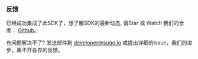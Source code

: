 ### 反馈

已经成功集成了此SDK了，想了解SDK的最新动态, 请Star 或 Watch 我们的仓库： [Github](https://github.com/Datafruit/sugo-objc-sdk.git)。

有问题解决不了? 发送邮件到 [developer@sugo.io](https://github.com/Datafruit/sugo-objc-sdk/blob/master/Documentation/zh_Hans/developer@sugo.io) 或提出详细的issue，我们的进步，离不开各界的反馈。